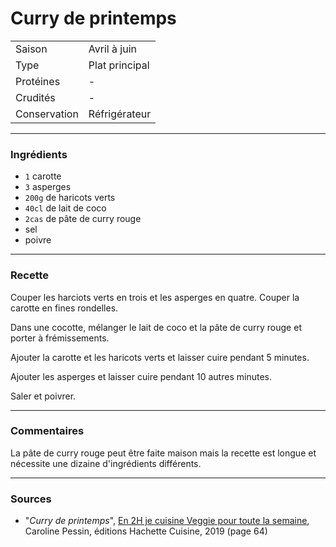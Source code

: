 # Curry de printemps

| | |
|:---|:---|
| Saison | Avril à juin |
| Type | Plat principal |
| Protéines | - |
| Crudités | - |
| Conservation | Réfrigérateur |

---

### Ingrédients

* `1` carotte
* `3` asperges
* `200g` de haricots verts
* `40cl` de lait de coco
* `2cas` de pâte de curry rouge
* sel
* poivre

---

### Recette

Couper les harciots verts en trois et les asperges en quatre. Couper la carotte en fines rondelles.

Dans une cocotte, mélanger le lait de coco et la pâte de curry rouge et porter à frémissements.

Ajouter la carotte et les haricots verts et laisser cuire pendant 5 minutes.

Ajouter les asperges et laisser cuire pendant 10 autres minutes.

Saler et poivrer.

---

### Commentaires

La pâte de curry rouge peut être faite maison mais la recette est longue et nécessite une dizaine d'ingrédients différents.

---

### Sources

* "*Curry de printemps*", [En 2H je cuisine Veggie pour toute la semaine](https://www.hachette-pratique.com/en-2h-je-cuisine-veggie-pour-toute-la-semaine-9782017059745), Caroline Pessin, éditions Hachette Cuisine, 2019 (page 64)